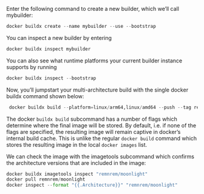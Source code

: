 Enter the following command to create a new builder, which we’ll call mybuilder:

```python
docker buildx create --name mybuilder --use --bootstrap
```
You can inspect a new builder by entering
```python
docker buildx inspect mybuilder
```
You can also see what runtime platforms your current builder instance supports by running
```python
docker buildx inspect --bootstrap
```
Now, you’ll jumpstart your multi-architecture build with the single docker buildx command shown below:
```python
 docker buildx build --platform=linux/arm64,linux/amd64 --push --tag remnrem/moonlight-multiarch:latest -f Dockerfile .

```
The docker `buildx build` subcommand has a number of flags which determine where the final image will be stored. By default, i.e. if none of the flags are specified, the resulting image will remain captive in docker’s internal build cache. This is unlike the regular `docker build` command which stores the resulting image in the local `docker images` list.

We can check the image with the imagetools subcommand which confirms the architecture versions that are included in the image:
```python
docker buildx imagetools inspect "remnrem/moonlight"
docker pull remnrem/moonlight
docker inspect --format "{{.Architecture}}" "remnrem/moonlight"
```
